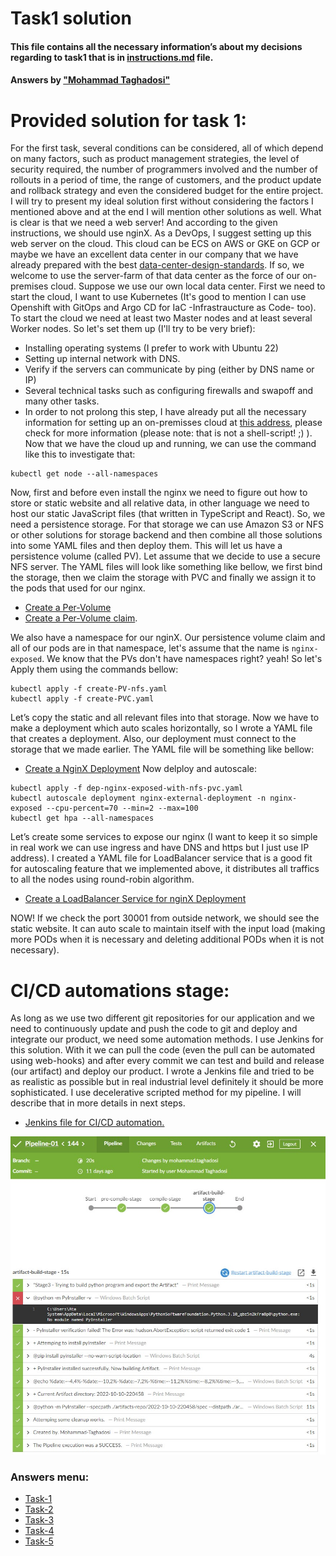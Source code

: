 # Task1 solution
#### This file contains all the necessary information’s about my decisions regarding to task1 that is in [instructions.md](instructions.md) file.
#### Answers by ["Mohammad Taghadosi"](https://mtaghadosi.ir)

# Provided solution for task 1:
 For the first task, several conditions can be considered, all of which depend on many factors, such as product management strategies, the level of security required, the number of programmers involved and the number of rollouts in a period of time, the range of customers, and the product update and rollback strategy and even the considered budget for the entire project. I will try to present my ideal solution first without considering the factors I mentioned above and at the end I will mention other solutions as well. What is clear is that we need a web server! And according to the given instructions, we should use nginX. As a DevOps, I suggest setting up this web server on the cloud. This cloud can be ECS on AWS or GKE on GCP or maybe we have an excellent data center in our company that we have already prepared with the best [data-center-design-standards](https://github.com/mtaghadosi/Data-Center-Design-Standards). If so, we welcome to use the server-farm of that data center as the force of our on-premises cloud. Suppose we use our own local data center.
 First we need to start the cloud, I want to use Kubernetes (It's good to mention I can use Openshift with GitOps and Argo CD for IaC -Infrastraucture as Code- too). To start the cloud we need at least two Master nodes and at least several Worker nodes. So let's set them up (I'll try to be very brief):
 - Installing operating systems (I prefer to work with Ubuntu 22)
 - Setting up internal network with DNS.
 - Verify if the servers can communicate by ping (either by DNS name or IP)
 - Several technical tasks such as configuring firewalls and swapoff and many other tasks.
 - In order to not prolong this step, I have already put all the necessary information for setting up an on-premisses cloud at [this address](https://github.com/mtaghadosi/kubernetes-scripts/blob/main/install-kubernetes-on-ubuntu-22.sh), please check for more information (please note: that is not a shell-script! ;) ).
 Now that we have the cloud up and running, we can use the command like this to investigate that:
 ```
 kubectl get node --all-namespaces
 ```
 Now, first and before even install the nginx we need to figure out how to store or static website and all relative data, in other language we need to host our static JavaScript files (that written in TypeScript and React). So, we need a persistence storage. For that storage we can use Amazon S3 or NFS or other solutions for storage backend and then combine all those solutions into some YAML files and then deploy them. This will let us have a persistence volume (called PV). Let assume that we decide to use a secure NFS server. The YAML files will look like something like bellow, we first bind the storage, then we claim the storage with PVC and finally we assign it to the pods that used for our nginx.
 - [Create a Per-Volume](/YAML/create-PV-nfs.yaml)
 - [Create a Per-Volume claim](/YAML/create-PVC.yaml).

 We also have a namespace for our nginX. Our persistence volume claim and all of our pods are in that namespace, let's assume that the name is `nginx-exposed`. We know that the PVs don't have namespaces right? yeah! So let's Apply them using the commands bellow:

 ```
 kubectl apply -f create-PV-nfs.yaml
 kubectl apply -f create-PVC.yaml
 ```

 Let’s copy the static and all relevant files into that storage. Now we have to make a deployment which auto scales horizontally, so I wrote a YAML file that creates a deployment. Also, our deployment must connect to the storage that we made earlier. The YAML file will be something like bellow: 
 - [Create a NginX Deployment](/YAML/dep-nginx-exposed-with-nfs-pvc.yaml)
 Now delploy and autoscale:
 ```shell
 kubectl apply -f dep-nginx-exposed-with-nfs-pvc.yaml
 kubectl autoscale deployment nginx-external-deployment -n nginx-exposed --cpu-percent=70 --min=2 --max=100
 kubectl get hpa --all-namespaces
 ```
 Let’s create some services to expose our nginx (I want to keep it so simple in real work we can use ingress and have DNS and https but I just use IP address). I created a YAML file for LoadBalancer service that is a good fit for autoscaling feature that we implemented above, it distributes all traffics to all the nodes using round-robin algorithm.
 - [Create a LoadBalancer Service for nginX Deployment](/YAML/create-loadbalancer-nginx.yaml)

 NOW! If we check the port 30001 from outside network, we should see the static website. It can auto scale to maintain itself with the input load (making more PODs when it is necessary and deleting additional PODs when it is not necessary).

# CI/CD automations stage:

 As long as we use two different git repositories for our application and we need to continuously update and push the code to git and deploy and integrate our product, we need some automation methods. I use Jenkins for this solution. With it we can pull the code (even the pull can be automated using web-hooks) and after every commit we can test and build and release (our artifact) and deploy our product. I wrote a Jenkins file and tried to be as realistic as possible but in real industrial level definitely it should be more sophisticated. I use decelerative scripted method for my pipeline. I will describe that in more details in next steps. 

 - [Jenkins file for CI/CD automation.](/Jenkinsfile)

![Jenkinsfile-demo-1](/assets/jenkins-demo-1.jpg)

### Answers menu:
- [Task-1](/solutions/task1.md)
- [Task-2](/solutions/task2.md)
- [Task-3](/solutions/task3.md)
- [Task-4](/solutions/task4.md)
- [Task-5](/solutions/task5.md)

